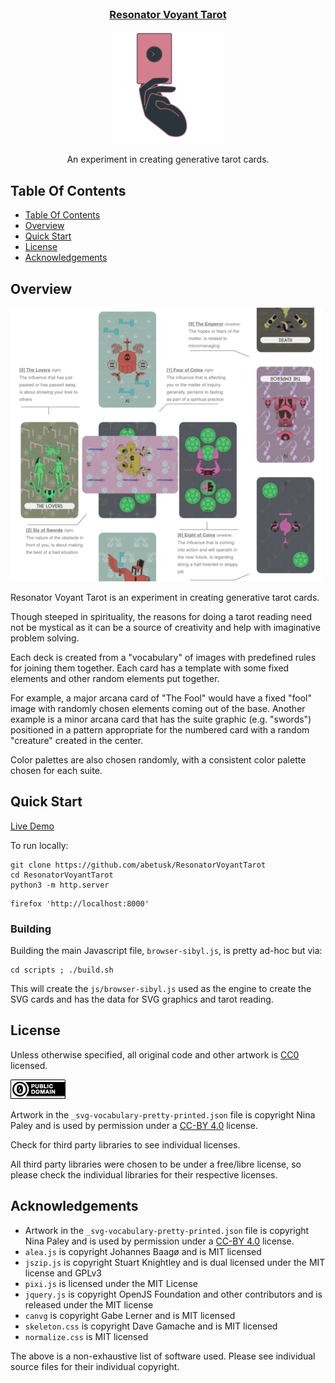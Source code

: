 <br />

<p align="center">

  <h3 align="center">
    <a href='https://abetusk.github.io/ResonatorVoyantTarot'>Resonator Voyant Tarot</a>
  </h3>

  <p align="center">
    <a href='https://abetusk.github.io/ResonatorVoyantTarot'><img src="images/rvt_hdr.gif" alt="Resonator Voyant Tarot" ></a>
  </p>


  <p align="center">
    An experiment in creating generative tarot cards.
  </p>

</p>


## Table Of Contents

- [Table Of Contents](#table-of-contents)
- [Overview](#overview)
- [Quick Start](#quick-start)
- [License](#license)
- [Acknowledgements](#acknowledgements)

## Overview

![tarot reading screenshot](images/rvt_screenshot.png)

Resonator Voyant Tarot is an experiment in creating generative tarot cards.

Though steeped in spirituality, the reasons for doing a tarot reading need
not be mystical as it can be a source of creativity and help with
imaginative problem solving.

Each deck is created from a "vocabulary" of images with predefined rules
for joining them together.
Each card has a template with some fixed
elements and other random elements put together.

For example, a major arcana card of "The Fool" would have a fixed "fool"
image with randomly chosen elements coming out of the base. Another
 example is a minor arcana card that has the suite graphic (e.g.
"swords") positioned in a pattern appropriate for the numbered card
with a random "creature" created in the center.

Color palettes are also chosen randomly, with a consistent color
palette chosen for each suite. 

## Quick Start

[Live Demo](https://abetusk.github.io/ResonatorVoyantTarot/)

To run locally:

```
git clone https://github.com/abetusk/ResonatorVoyantTarot
cd ResonatorVoyantTarot
python3 -m http.server
```

```
firefox 'http://localhost:8000'
```

### Building

Building the main Javascript file, `browser-sibyl.js`, is pretty ad-hoc but
via:

```
cd scripts ; ./build.sh
```

This will create the `js/browser-sibyl.js` used as the engine to create the SVG
cards and has the data for SVG graphics and tarot reading.


## License

Unless otherwise specified, all original code and other artwork
is [CC0](https://creativecommons.org/publicdomain/zero/1.0/) licensed.

![cc0](images/cc0_88x31.png)

Artwork in the `_svg-vocabulary-pretty-printed.json` file is copyright Nina Paley and is
used by permission under a [CC-BY 4.0](https://creativecommons.org/licenses/by/4.0/) license.

Check for third party libraries to see individual licenses.

All third party libraries were chosen to be under a free/libre license, so please
check the individual libraries for their respective licenses.

## Acknowledgements

* Artwork in the `_svg-vocabulary-pretty-printed.json` file is copyright Nina Paley and is used by permission under a [CC-BY 4.0](https://creativecommons.org/licenses/by/4.0/) license.
* `alea.js` is copyright Johannes Baagø and is MIT licensed
* `jszip.js` is copyright Stuart Knightley and is dual licensed under the MIT license and GPLv3
* `pixi.js` is licensed under the MIT License
* `jquery.js` is copyright OpenJS Foundation and other contributors and is released under the MIT license
* `canvg` is copyright Gabe Lerner and is MIT licensed
* `skeleton.css` is copyright Dave Gamache and is MIT licensed
* `normalize.css` is MIT licensed

The above is a non-exhaustive list of software used.
Please see individual source files for their individual copyright.





